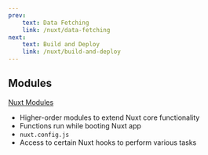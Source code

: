 ```yaml
---
prev:
    text: Data Fetching
    link: /nuxt/data-fetching
next:
    text: Build and Deploy
    link: /nuxt/build-and-deploy
---
```

## Modules
[Nuxt Modules](https://nuxtjs.org/modules)

- Higher-order modules to extend Nuxt core functionality
- Functions run while booting Nuxt app
- `nuxt.config.js`
- Access to certain Nuxt hooks to perform various tasks
